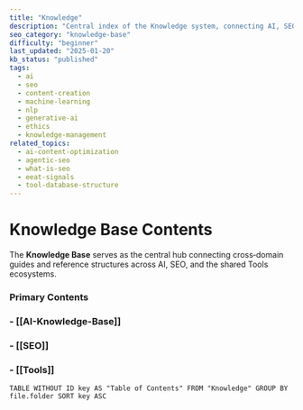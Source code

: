 ```yaml
---
title: "Knowledge"
description: "Central index of the Knowledge system, connecting AI, SEO, and Tools knowledge bases with shared structure, metadata, and cross‑disciplinary links."
seo_category: "knowledge-base"
difficulty: "beginner"
last_updated: "2025-01-20"
kb_status: "published"
tags:
  - ai
  - seo
  - content-creation
  - machine-learning
  - nlp
  - generative-ai
  - ethics
  - knowledge-management
related_topics:
  - ai-content-optimization
  - agentic-seo
  - what-is-seo
  - eeat-signals
  - tool-database-structure
---
```

# Knowledge Base Contents

The **Knowledge Base** serves as the central hub connecting cross‑domain guides and reference structures across AI, SEO, and the shared Tools ecosystems.

### Primary Contents
### - [[AI-Knowledge-Base]]
### - [[SEO]]
### - [[Tools]]

```dataview 
TABLE WITHOUT ID key AS "Table of Contents" FROM "Knowledge" GROUP BY file.folder SORT key ASC
```
